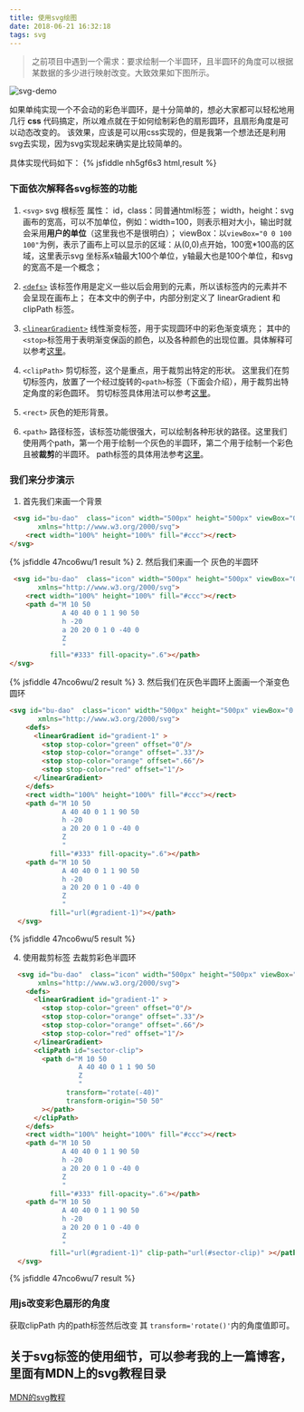 ```yaml
---
title: 使用svg绘图
date: 2018-06-21 16:32:18
tags: svg
---
```

> 之前项目中遇到一个需求：要求绘制一个半圆环，且半圆环的角度可以根据某数据的多少进行映射改变。大致效果如下图所示。

![svg-demo](/blog/images/svg-demo.gif)

如果单纯实现一个不会动的彩色半圆环，是十分简单的，想必大家都可以轻松地用几行 **css** 代码搞定，所以难点就在于如何绘制彩色的扇形圆环，且扇形角度是可以动态改变的。
该效果，应该是可以用css实现的，但是我第一个想法还是利用svg去实现，因为svg实现起来确实是比较简单的。

具体实现代码如下：
{% jsfiddle nh5gf6s3 html,result %}

### 下面依次解释各svg标签的功能
1. `<svg>`
svg 根标签
属性：
id，class：同普通html标签；
width，height：svg画布的宽高，可以不加单位，例如：width=100，则表示相对大小，输出时就会采用**用户的单位**（这里我也不是很明白）；
viewBox：以`viewBox="0 0 100 100"`为例，表示了画布上可以显示的区域：从(0,0)点开始，100宽*100高的区域，这里表示svg 坐标系x轴最大100个单位，y轴最大也是100个单位，和svg的宽高不是一个概念；

2. [`<defs>`](https://developer.mozilla.org/zh-CN/docs/Web/SVG/Element/defs)
该标签作用是定义一些以后会用到的元素，所以该标签内的元素并不会呈现在画布上；
在本文中的例子中，内部分别定义了 linearGradient 和 clipPath 标签。

3. [`<linearGradient>`](https://developer.mozilla.org/zh-CN/docs/Web/SVG/Tutorial/Gradients)
线性渐变标签，用于实现圆环中的彩色渐变填充；
其中的`<stop>`标签用于表明渐变保函的颜色，以及各种颜色的出现位置。具体解释可以参考[这里](https://developer.mozilla.org/zh-CN/docs/Web/SVG/Tutorial/Gradients)。

4. `<clipPath>`
剪切标签，这个是重点，用于裁剪出特定的形状。
这里我们在剪切标签内，放置了一个经过旋转的`<path>`标签（下面会介绍），用于裁剪出特定角度的彩色圆环。
剪切标签具体用法可以参考[这里](https://developer.mozilla.org/zh-CN/docs/Web/SVG/Tutorial/Clipping_and_masking)。

5. `<rect>`
灰色的矩形背景。

6. `<path>`
路径标签，该标签功能很强大，可以绘制各种形状的路径。这里我们使用两个path，第一个用于绘制一个灰色的半圆环，第二个用于绘制一个彩色且被**裁剪**的半圆环。
path标签的具体用法参考[这里](https://developer.mozilla.org/zh-CN/docs/Web/SVG/Tutorial/Paths)。

### 我们来分步演示
1. 首先我们来画一个背景
```html
 <svg id="bu-dao"  class="icon" width="500px" height="500px" viewBox="0 0 100 100" version="1.1"
       xmlns="http://www.w3.org/2000/svg">
    <rect width="100%" height="100%" fill="#ccc"></rect>
</svg>
```
{% jsfiddle 47nco6wu/1 result %}
2. 然后我们来画一个 灰色的半圆环
```html
 <svg id="bu-dao"  class="icon" width="500px" height="500px" viewBox="0 0 100 100" version="1.1"
       xmlns="http://www.w3.org/2000/svg">
    <rect width="100%" height="100%" fill="#ccc"></rect>
    <path d="M 10 50
             A 40 40 0 1 1 90 50
             h -20
             a 20 20 0 1 0 -40 0
             Z
             "
          fill="#333" fill-opacity=".6"></path>
</svg>
```
{% jsfiddle 47nco6wu/2 result %}
3. 然后我们在灰色半圆环上面画一个渐变色圆环
```html
<svg id="bu-dao"  class="icon" width="500px" height="500px" viewBox="0 0 100 100" version="1.1"
       xmlns="http://www.w3.org/2000/svg">
    <defs>
      <linearGradient id="gradient-1" >
        <stop stop-color="green" offset="0"/>
        <stop stop-color="orange" offset=".33"/>
        <stop stop-color="orange" offset=".66"/>
        <stop stop-color="red" offset="1"/>
      </linearGradient>
    </defs>
    <rect width="100%" height="100%" fill="#ccc"></rect>
    <path d="M 10 50
             A 40 40 0 1 1 90 50
             h -20
             a 20 20 0 1 0 -40 0
             Z
             "
          fill="#333" fill-opacity=".6"></path>
    <path d="M 10 50
             A 40 40 0 1 1 90 50
             h -20
             a 20 20 0 1 0 -40 0
             Z
             "
          fill="url(#gradient-1)"></path>
  </svg>
```
{% jsfiddle 47nco6wu/5 result %}

4. 使用裁剪标签 去裁剪彩色半圆环
```html
  <svg id="bu-dao"  class="icon" width="500px" height="500px" viewBox="0 0 100 100" version="1.1"
       xmlns="http://www.w3.org/2000/svg">
    <defs>
      <linearGradient id="gradient-1" >
        <stop stop-color="green" offset="0"/>
        <stop stop-color="orange" offset=".33"/>
        <stop stop-color="orange" offset=".66"/>
        <stop stop-color="red" offset="1"/>
      </linearGradient>
      <clipPath id="sector-clip">
        <path d="M 10 50
                 A 40 40 0 1 1 90 50
                 Z
                 "
              transform="rotate(-40)"
              transform-origin="50 50"
        ></path>
      </clipPath>
    </defs>
    <rect width="100%" height="100%" fill="#ccc"></rect>
    <path d="M 10 50
             A 40 40 0 1 1 90 50
             h -20
             a 20 20 0 1 0 -40 0
             Z
             "
          fill="#333" fill-opacity=".6"></path>
    <path d="M 10 50
             A 40 40 0 1 1 90 50
             h -20
             a 20 20 0 1 0 -40 0
             Z
             "
          fill="url(#gradient-1)" clip-path="url(#sector-clip)" ></path>
  </svg>
```
{% jsfiddle 47nco6wu/7 result %}

### 用js改变彩色扇形的角度
获取clipPath 内的path标签然后改变 其 `transform='rotate()'`内的角度值即可。

## 关于svg标签的使用细节，可以参考我的上一篇博客，里面有MDN上的svg教程目录
[MDN的svg教程](/blog/2018/06/21/svg教程目录/)





